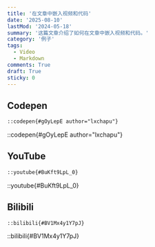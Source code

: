 ```yaml
---
title: '在文章中嵌入视频和代码'
date: '2025-08-10'
lastMod: '2024-05-18'
summary: '这篇文章介绍了如何在文章中嵌入视频和代码。'
category: '例子'
tags:
  - Video
  - Markdown
comments: True
draft: True
sticky: 0
---
```


## Codepen

```md
::codepen{#gOyLepE author="lxchapu"}
```

::codepen{#gOyLepE author="lxchapu"}

## YouTube

```md
::youtube{#BuKft9LpL_0}
```

::youtube{#BuKft9LpL_0}

## Bilibili

```md
::bilibili{#BV1Mx4y1Y7pJ}
```

::bilibili{#BV1Mx4y1Y7pJ}
